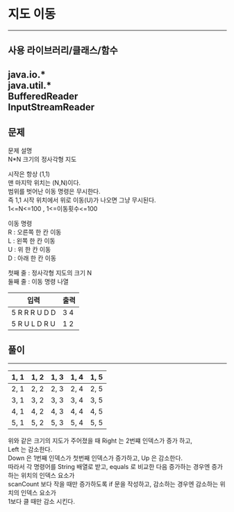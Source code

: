 # 지도 이동

------------
## 사용 라이브러리/클래스/함수
java.io.*   
java.util.*   
BufferedReader   
InputStreamReader
------------
## 문제
문제 설명   
N*N 크기의 정사각형 지도
   
시작은 항상 (1,1)   
맨 마지막 위치는 (N,N)이다.     
범위를 벗어난 이동 명령은 무시한다.   
즉 1,1 시작 위치에서 위로 이동(U)가 나오면 그냥 무시된다.    
1<=N<=100 , 1<=이동횟수<=100   
   
이동 명령    
R : 오른쪽 한 칸 이동   
L : 왼쪽 한 칸 이동   
U : 위 한 칸 이동    
D : 아래 한 칸 이동   
   
첫째 줄 : 정사각형 지도의 크기 N   
둘째 줄 : 이동 명령 나열   
   
|입력|출력|
|---|---|
5 R R R U D D |3 4|
5 R U L D R U |1 2||

## 풀이

------------
|1, 1|1, 2|1, 3|1, 4|1, 5|
|---|---|---|---|---|
2, 1|2, 2|2, 3|2, 4|2, 5|
3, 1|3, 2|3, 3|3, 4|3, 5|
4, 1|4, 2|4, 3|4, 4|4, 5|
5, 1|5, 2|5, 3|5, 4|5, 5||
위와 같은 크기의 지도가 주어졌을 때 Right 는 2번쨰 인덱스가 증가 하고,   
Left 는 감소한다.   
Down 은 1번째 인덱스가 첫번째 인덱스가 증가하고, Up 은 감소한다.   
따라서 각 명령어를 String 배열로 받고, equals 로 비교한 다음 증가하는 경우엔 증가하는 위치의 인덱스 요소가   
scanCount 보다 작을 때만 증가하도록 if 문을 작성하고, 감소하는 경우엔 감소하는 위치의 인덱스 요소가   
1보다 클 때만 감소 시킨다.   


